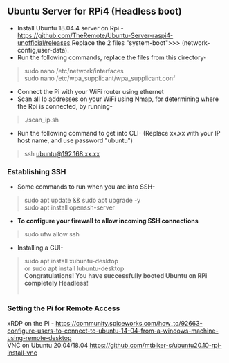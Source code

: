 ## Ubuntu Server for RPi4 (Headless boot)
- Install Ubuntu 18.04.4 server on Rpi - https://github.com/TheRemote/Ubuntu-Server-raspi4-unofficial/releases
Replace the 2 files "system-boot">>> (network-config,user-data). 
- Run the following commands, replace the files from this directory-
> sudo nano /etc/network/interfaces <br>
> sudo nano /etc/wpa_supplicant/wpa_supplicant.conf
- Connect the Pi with your WiFi router using ethernet
- Scan all Ip addresses on your WiFi using Nmap, for determining where the Rpi is connected, by running-
> ./scan_ip.sh
- Run the following command to get into CLI- (Replace xx.xx with your IP host name, and use password "ubuntu")
> ssh ubuntu@192.168.xx.xx

### Establishing SSH
- Some commands to run when you are into SSH-
> sudo apt update && sudo apt upgrade -y <br>
> sudo apt install openssh-server <br>
- **To configure your firewall to allow incoming SSH connections**
> sudo ufw allow ssh 
- Installing a GUI-
> sudo apt install xubuntu-desktop <br>
or 
> sudo apt install lubuntu-desktop <br>
**Congratulations! You have successfully booted Ubuntu on RPi completely Headless!** <br> <br>
### Setting the Pi for Remote Access
xRDP on the Pi - https://community.spiceworks.com/how_to/92663-configure-users-to-connect-to-ubuntu-14-04-from-a-windows-machine-using-remote-desktop <br>
VNC on Ubuntu 20.04/18.04
https://github.com/mtbiker-s/ubuntu20.10-rpi-install-vnc
